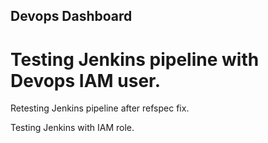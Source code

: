 ## Devops Dashboard

# Testing Jenkins pipeline with Devops IAM user.

Retesting Jenkins pipeline after refspec fix.

Testing Jenkins with IAM role.